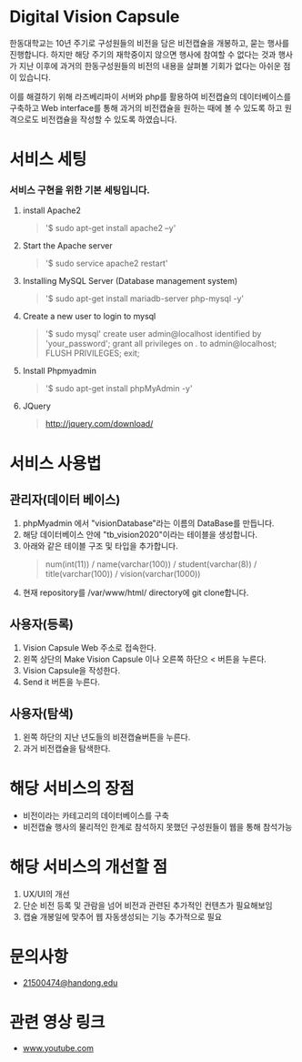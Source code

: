 # **Digital** Vision Capsule
한동대학교는 10년 주기로 구성원들의 비전을 담은 비전캡슐을 개봉하고, 묻는 행사를 진행합니다.
하지만 해당 주기의 재학중이지 않으면 행사에 참여할 수 없다는 것과 행사가 지난 이후에 과거의 한동구성원들의 비전의 내용을 살펴볼 기회가 없다는 아쉬운 점이 있습니다.

이를 해결하기 위해 라즈베리파이 서버와 php를 활용하여 비전캡슐의 데이터베이스를 구축하고 Web interface를 통해 과거의 비전캡슐을 원하는 때에 볼 수 있도록 하고 원격으로도 비전캡슐을 작성할 수 있도록 하였습니다.

# 서비스 세팅
### 서비스 구현을 위한 기본 세팅입니다.
1. install Apache2 
	>  \'$ sudo apt-get install apache2 –y\'

2. Start the Apache server
	>  \'$ sudo service apache2 restart\'

3. Installing MySQL Server (Database management system)
	>  \'$ sudo apt-get install mariadb-server php-mysql -y\'

4. Create a new user to login to mysql
	>  \'$ sudo mysql\'
	> create user admin@localhost identified by 'your_password';
	> grant all privileges on *.* to admin@localhost;
	> FLUSH PRIVILEGES;
	> exit;

5. Install Phpmyadmin
	> \'$ sudo apt-get install phpMyAdmin -y\'

6. JQuery
	> http://jquery.com/download/

# 서비스 사용법
## 관리자(데이터 베이스)
1. phpMyadmin 에서 "visionDatabase"라는 이름의 DataBase를 만듭니다.
2. 해당 데이터베이스 안에 "tb_vision2020"이라는 테이블을 생성합니다.
3. 아래와 같은 테이블 구조 및 타입을 추가합니다. 
	> num(int(11)) / name(varchar(100)) / student(varchar(8)) / title(varchar(100)) / vision(varchar(1000))    
4. 현재 repository를 /var/www/html/ directory에 git clone합니다.

## 사용자(등록) 
1. Vision Capsule Web 주소로 접속한다. 
2. 왼쪽 상단의 Make Vision Capsule 이나 오른쪽 하단으 < 버튼을 누른다.
3. Vision Capsule을 작성한다.
4. Send it 버튼을 누른다.

## 사용자(탐색)
1. 왼쪽 하단의 지난 년도들의 비젼캡슐버튼을 누른다.
2. 과거 비전캡슐을 탐색한다.
  
# 해당 서비스의 장점
* 비전이라는 카테고리의 데이터베이스를 구축
* 비전캡슐 행사의 물리적인 한계로 참석하지 못했던 구성원들이 웹을 통해 참석가능 

# 해당 서비스의 개선할 점
1. UX/UI의 개선
2. 단순 비전 등록 및 관람을 넘어 비전과 관련된 추가적인 컨텐츠가 필요해보임
3. 캡슐 개봉일에 맞추어 웹 자동생성되는 기능 추가적으로 필요

# 문의사항
* 21500474@handong.edu

# 관련 영상 링크
* www.youtube.com

